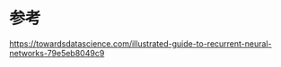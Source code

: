 # 

# 参考

https://towardsdatascience.com/illustrated-guide-to-recurrent-neural-networks-79e5eb8049c9